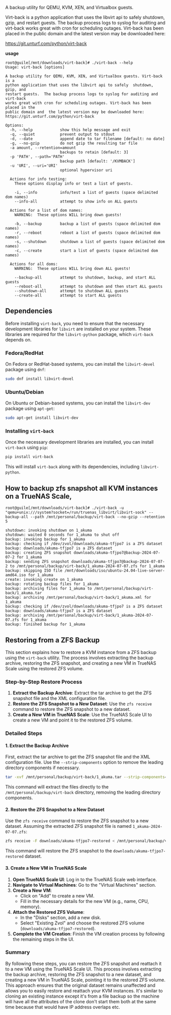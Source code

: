 A backup utility for QEMU, KVM, XEN, and Virtualbox guests.

Virt-back is a python application that uses the libvirt api to safely 
shutdown, gzip, and restart guests.  The backup process logs to syslog
for auditing and virt-back works great with cron for scheduling outages.
Virt-back has been placed in the public domain and 
the latest version may be downloaded here:

https://git.unturf.com/python/virt-back


**usage**

```
root@guile[/mnt/downloads/virt-back]# ./virt-back --help
Usage: virt-back [options]

A backup utility for QEMU, KVM, XEN, and Virtualbox guests. Virt-back is a
python application that uses the libvirt api to safely  shutdown, gzip, and
restart guests.  The backup process logs to syslog for auditing and virt-back
works great with cron for scheduling outages. Virt-back has been placed in the
public domain and  the latest version may be downloaded here:
https://git.unturf.com/python/virt-back

Options:
  -h, --help            show this help message and exit
  -q, --quiet           prevent output to stdout
  -d, --date            append date to tar filename [default: no date]
  -g, --no-gzip         do not gzip the resulting tar file
  -a amount, --retention=amount
                        backups to retain [default: 3]
  -p 'PATH', --path='PATH'
                        backup path [default: '/KVMBACK']
  -u 'URI', --uri='URI'
                        optional hypervisor uri

  Actions for info testing:
    These options display info or test a list of guests.

    -i, --info          info/test a list of guests (space delimited dom names)
    --info-all          attempt to show info on ALL guests

  Actions for a list of dom names:
    WARNING:  These options WILL bring down guests!

    -b, --backup        backup a list of guests (space delimited dom names)
    -r, --reboot        reboot a list of guests (space delimited dom names)
    -s, --shutdown      shutdown a list of guests (space delimited dom names)
    -c, --create        start a list of guests (space delimited dom names)

  Actions for all doms:
    WARNING:  These options WILL bring down ALL guests!

    --backup-all        attempt to shutdown, backup, and start ALL guests
    --reboot-all        attempt to shutdown and then start ALL guests
    --shutdown-all      attempt to shutdown ALL guests
    --create-all        attempt to start ALL guests
```


## Dependencies

Before installing `virt-back`, you need to ensure that the necessary development libraries for `libvirt` are installed on your system. These libraries are required for the `libvirt-python` package, which `virt-back` depends on.

### Fedora/RedHat

On Fedora or RedHat-based systems, you can install the `libvirt-devel` package using `dnf`:

```bash
sudo dnf install libvirt-devel
```

### Ubuntu/Debian

On Ubuntu or Debian-based systems, you can install the `libvirt-dev` package using `apt-get`:

```bash
sudo apt-get install libvirt-dev
```

### Installing `virt-back`

Once the necessary development libraries are installed, you can install `virt-back` using `pip`:

```bash
pip install virt-back
```

This will install `virt-back` along with its dependencies, including `libvirt-python`.


## How to backup zfs snapshot all KVM instances on a TrueNAS Scale, 

```
root@guile[/mnt/downloads/virt-back]# ./virt-back -u "qemu+unix:///system?socket=/run/truenas_libvirt/libvirt-sock" --backup-all --path /mnt/personal/backup/virt-back --no-gzip --retention 5

shutdown: invoking shutdown on 1_akuma
shutdown: waited 0 seconds for 1_akuma to shut off
backup: invoking backup for 1_akuma
backup: checking if /dev/zvol/downloads/akuma-tfjpo7 is a ZFS dataset
backup: downloads/akuma-tfjpo7 is a ZFS dataset
backup: creating ZFS snapshot downloads/akuma-tfjpo7@backup-2024-07-07-2 for 1_akuma
backup: sending ZFS snapshot downloads/akuma-tfjpo7@backup-2024-07-07-2 to /mnt/personal/backup/virt-back/1_akuma-2024-07-07.zfs for 1_akuma
backup: skipping ISO file /mnt/downloads/iso/ubuntu-24.04-live-server-amd64.iso for 1_akuma
create: invoking create on 1_akuma
backup: rotating backup files for 1_akuma
backup: archiving files for 1_akuma to /mnt/personal/backup/virt-back/1_akuma.tar
backup: archiving /mnt/personal/backup/virt-back/1_akuma.xml for 1_akuma
backup: checking if /dev/zvol/downloads/akuma-tfjpo7 is a ZFS dataset
backup: downloads/akuma-tfjpo7 is a ZFS dataset
backup: archiving /mnt/personal/backup/virt-back/1_akuma-2024-07-07.zfs for 1_akuma
backup: finished backup for 1_akuma
```

## Restoring from a ZFS Backup

This section explains how to restore a KVM instance from a ZFS backup using the `virt-back` utility. The process involves extracting the backup archive, restoring the ZFS snapshot, and creating a new VM in TrueNAS Scale using the restored ZFS volume.

### Step-by-Step Restore Process

1. **Extract the Backup Archive**: Extract the tar archive to get the ZFS snapshot file and the XML configuration file.
2. **Restore the ZFS Snapshot to a New Dataset**: Use the `zfs receive` command to restore the ZFS snapshot to a new dataset.
3. **Create a New VM in TrueNAS Scale**: Use the TrueNAS Scale UI to create a new VM and point it to the restored ZFS volume.

### Detailed Steps

#### 1. Extract the Backup Archive

First, extract the tar archive to get the ZFS snapshot file and the XML configuration file. Use the `--strip-components` option to remove the leading directory components if necessary.

```bash
tar -xvf /mnt/personal/backup/virt-back/1_akuma.tar --strip-components=4 -C /mnt/personal/backup/virt-back
```

This command will extract the files directly to the `/mnt/personal/backup/virt-back` directory, removing the leading directory components.

#### 2. Restore the ZFS Snapshot to a New Dataset

Use the `zfs receive` command to restore the ZFS snapshot to a new dataset. Assuming the extracted ZFS snapshot file is named `1_akuma-2024-07-07.zfs`:

```bash
zfs receive -F downloads/akuma-tfjpo7-restored < /mnt/personal/backup/virt-back/1_akuma-2024-07-07.zfs
```

This command will restore the ZFS snapshot to the `downloads/akuma-tfjpo7-restored` dataset.

#### 3. Create a New VM in TrueNAS Scale

1. **Open TrueNAS Scale UI**: Log in to the TrueNAS Scale web interface.
2. **Navigate to Virtual Machines**: Go to the "Virtual Machines" section.
3. **Create a New VM**:
   - Click on "Add" to create a new VM.
   - Fill in the necessary details for the new VM (e.g., name, CPU, memory).
4. **Attach the Restored ZFS Volume**:
   - In the "Disks" section, add a new disk.
   - Select "Existing Zvol" and choose the restored ZFS volume (`downloads/akuma-tfjpo7-restored`).
5. **Complete the VM Creation**: Finish the VM creation process by following the remaining steps in the UI.

### Summary

By following these steps, you can restore the ZFS snapshot and reattach it to a new VM using the TrueNAS Scale UI. This process involves extracting the backup archive, restoring the ZFS snapshot to a new dataset, and creating a new VM in TrueNAS Scale, pointing it to the restored ZFS volume. This approach ensures that the original dataset remains unaffected and allows you to easily restore and reattach your KVM instances. It's similar to cloning an existing instance except it's from a file backup so the machine will have all the attributes of the clone don't start them both at the same time because that would have IP address overlaps etc.

